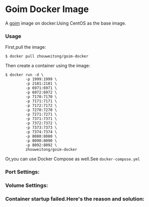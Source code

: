 # Goim Docker Image  
A [goim](https://github.com/Terry-mao/goim) image on docker.Using CentOS as the base image.

### Usage  
First,pull the image:

```
$ docker pull zhouweitong/goim-docker 
```  
Then create a container using the image:
```
$ docker run -d \
		 -p 1999:1999 \
		 -p 2181:2181 \
		 -p 6971:6971 \
		 -p 6972:6972 \
		 -p 7170:7170 \
		 -p 7171:7171 \
		 -p 7172:7172 \
		 -p 7270:7270 \
		 -p 7271:7271 \
		 -p 7371:7371 \
		 -p 7372:7372 \
		 -p 7373:7373 \
		 -p 7374:7374 \
		 -p 8080:8080 \
		 -p 8090:8090 \
		 -p 8092:8092 \
		 zhouweitong/goim-docker
```   
Or,you can use Docker Compose as well.See `docker-compose.yml`   

### Port Settings:

### Volume Settings:

### Container startup failed.Here's the reason and solution:
